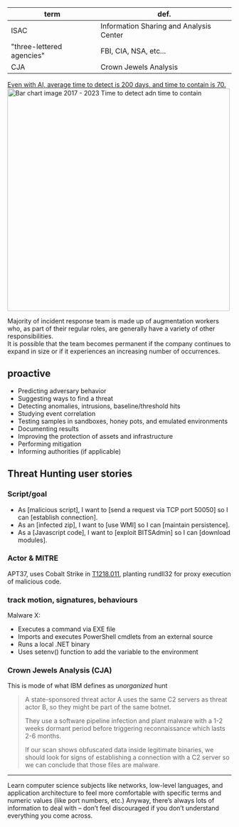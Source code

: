 |term|def.|
|-|-|
|ISAC|Information Sharing and Analysis Center
|"three-lettered agencies"|FBI, CIA, NSA, etc...|
| CJA|Crown Jewels Analysis|

[Even with AI, average time to detect is 200 days, and time to contain is 70.](https://www.statista.com/statistics/1417455/worldwide-data-breaches-identify-and-contain/)
<img src="https://github.com/user-attachments/assets/da3e3a77-d625-4d89-bd5f-150c7b6d2d01" width="500" alt="Bar chart image 2017 - 2023 Time to detect adn time to contain ">


Majority of incident response team is made up of augmentation workers who, as part of their regular roles, are generally have a variety of other responsibilities. \
It is possible that the team becomes permanent if the company continues to expand in size or if it experiences an increasing number of occurrences. 
## proactive

- Predicting adversary behavior
- Suggesting ways to find a threat
- Detecting anomalies, intrusions, baseline/threshold hits
- Studying event correlation
- Testing samples in sandboxes, honey pots, and emulated environments
- Documenting results
- Improving the protection of assets and infrastructure
- Performing mitigation
- Informing authorities (if applicable)

## Threat Hunting user stories

### Script/goal
- As [malicious script], I want to [send a request via TCP port 50050] so I can [establish connection].
- As an [infected zip], I want to [use WMI] so I can [maintain persistence].
- As a [Javascript code], I want to [exploit BITSAdmin] so I can [download modules].
### Actor & MITRE
APT37, uses Cobalt Strike in [T1218.011](https://attack.mitre.org/techniques/T1218/011/), planting rundll32 for proxy execution of malicious code.
### track motion, signatures, behaviours
Malware X:
- Executes a command via EXE file
- Imports and executes PowerShell cmdlets from an external source
- Runs a local .NET binary
- Uses setenv() function to add the variable to the environment
### Crown Jewels Analysis (CJA)
This is mode of what IBM defines as _unorganized_ hunt
> A state-sponsored threat actor A uses the same C2 servers as threat actor B, so they might be part of the same botnet.
>
> They use a software pipeline infection and plant malware with a 1-2 weeks dormant period before triggering reconnaissance which lasts 2-6 months.
>
> If our scan shows obfuscated data inside legitimate binaries, we should look for signs of establishing a connection with a C2 server so we can conclude that those files are malware. 

___

Learn computer science subjects like networks, low-level languages, and application architecture to feel more comfortable with specific terms and numeric values (like port numbers, etc.) Anyway, there’s always lots of information to deal with – don’t feel discouraged if you don’t understand everything you come across.
